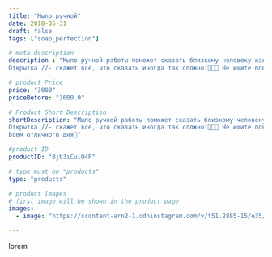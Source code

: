 ```yaml
---
title: "Мыло ручной"
date: 2018-05-31
draft: false
tags: ["soap_perfection"]

# meta description
description : "Мыло ручной работы поможет сказать близкому человеку как вы заботитесь о нем! 
Открытка //- скажет все, что сказать иногда так сложно!💐🌞🌠 Не ищите повод для под"

# product Price
price: "3000"
priceBefore: "3600.0"

# Product Short Description
shortDescription: "Мыло ручной работы поможет сказать близкому человеку как вы заботитесь о нем! 
Открытка //- скажет все, что сказать иногда так сложно!💐🌞🌠 Не ищите повод для подарка, именно подарок без повода самый ценный! 🍀🍀🍀🍀
Всем отличного дня🦔"

#product ID
productID: "Bjb3iCulO4P"

# type must be "products"
type: "products"

# product Images
# first image will be shown in the product page
images:
  - image: "https://scontent-arn2-1.cdninstagram.com/v/t51.2885-15/e35/33110046_205150066770203_8197130618413252608_n.jpg?se=7&tp=1&_nc_ht=scontent-arn2-1.cdninstagram.com&_nc_cat=111&_nc_ohc=i6S9RSgTD64AX9s1gid&ccb=7-4&oh=f13a6de6553497d8880b2742a44efa37&oe=60842B82&ig_cache_key=MTc5MTI2OTUwODc1OTIxOTcyNw%3D%3D.2-ccb7-4"

---
```

lorem
